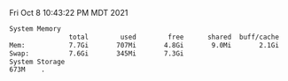Fri Oct  8 10:43:22 PM MDT 2021
```bash
System Memory
               total        used        free      shared  buff/cache   available
Mem:           7.7Gi       707Mi       4.8Gi       9.0Mi       2.1Gi       6.7Gi
Swap:          7.6Gi       345Mi       7.3Gi
System Storage
673M	.
```
```bash
